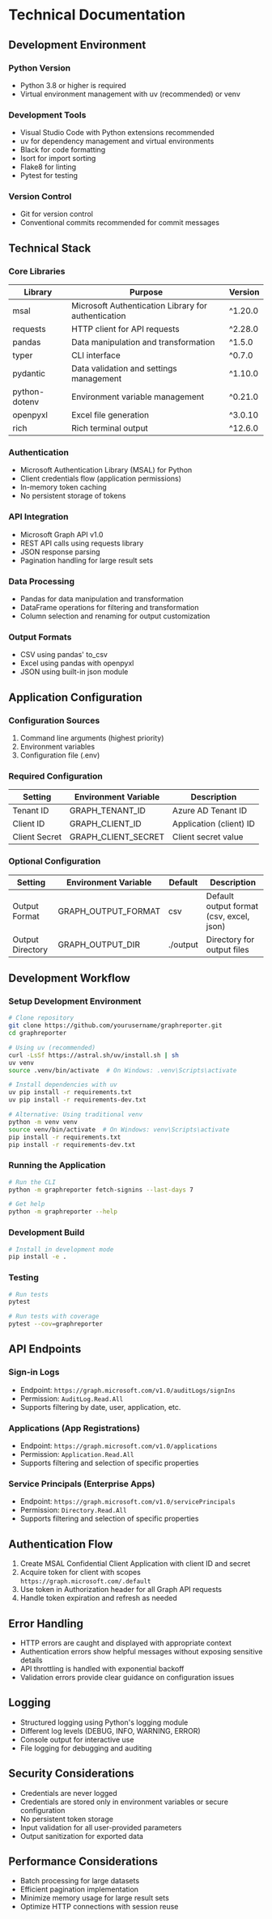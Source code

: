 # Technical Documentation

## Development Environment

### Python Version
- Python 3.8 or higher is required
- Virtual environment management with uv (recommended) or venv

### Development Tools
- Visual Studio Code with Python extensions recommended
- uv for dependency management and virtual environments
- Black for code formatting
- Isort for import sorting
- Flake8 for linting
- Pytest for testing

### Version Control
- Git for version control
- Conventional commits recommended for commit messages

## Technical Stack

### Core Libraries

| Library | Purpose | Version |
|---------|---------|---------|
| msal | Microsoft Authentication Library for authentication | ^1.20.0 |
| requests | HTTP client for API requests | ^2.28.0 |
| pandas | Data manipulation and transformation | ^1.5.0 |
| typer | CLI interface | ^0.7.0 |
| pydantic | Data validation and settings management | ^1.10.0 |
| python-dotenv | Environment variable management | ^0.21.0 |
| openpyxl | Excel file generation | ^3.0.10 |
| rich | Rich terminal output | ^12.6.0 |

### Authentication
- Microsoft Authentication Library (MSAL) for Python
- Client credentials flow (application permissions)
- In-memory token caching
- No persistent storage of tokens

### API Integration
- Microsoft Graph API v1.0
- REST API calls using requests library
- JSON response parsing
- Pagination handling for large result sets

### Data Processing
- Pandas for data manipulation and transformation
- DataFrame operations for filtering and transformation
- Column selection and renaming for output customization

### Output Formats
- CSV using pandas' to_csv
- Excel using pandas with openpyxl
- JSON using built-in json module

## Application Configuration

### Configuration Sources
1. Command line arguments (highest priority)
2. Environment variables
3. Configuration file (.env)

### Required Configuration

| Setting | Environment Variable | Description |
|---------|----------------------|-------------|
| Tenant ID | GRAPH_TENANT_ID | Azure AD Tenant ID |
| Client ID | GRAPH_CLIENT_ID | Application (client) ID |
| Client Secret | GRAPH_CLIENT_SECRET | Client secret value |

### Optional Configuration

| Setting | Environment Variable | Default | Description |
|---------|----------------------|---------|-------------|
| Output Format | GRAPH_OUTPUT_FORMAT | csv | Default output format (csv, excel, json) |
| Output Directory | GRAPH_OUTPUT_DIR | ./output | Directory for output files |

## Development Workflow

### Setup Development Environment

```bash
# Clone repository
git clone https://github.com/yourusername/graphreporter.git
cd graphreporter

# Using uv (recommended)
curl -LsSf https://astral.sh/uv/install.sh | sh
uv venv
source .venv/bin/activate  # On Windows: .venv\Scripts\activate

# Install dependencies with uv
uv pip install -r requirements.txt
uv pip install -r requirements-dev.txt

# Alternative: Using traditional venv
python -m venv venv
source venv/bin/activate  # On Windows: venv\Scripts\activate
pip install -r requirements.txt
pip install -r requirements-dev.txt
```

### Running the Application

```bash
# Run the CLI
python -m graphreporter fetch-signins --last-days 7

# Get help
python -m graphreporter --help
```

### Development Build

```bash
# Install in development mode
pip install -e .
```

### Testing

```bash
# Run tests
pytest

# Run tests with coverage
pytest --cov=graphreporter
```

## API Endpoints

### Sign-in Logs
- Endpoint: `https://graph.microsoft.com/v1.0/auditLogs/signIns`
- Permission: `AuditLog.Read.All`
- Supports filtering by date, user, application, etc.

### Applications (App Registrations)
- Endpoint: `https://graph.microsoft.com/v1.0/applications`
- Permission: `Application.Read.All`
- Supports filtering and selection of specific properties

### Service Principals (Enterprise Apps)
- Endpoint: `https://graph.microsoft.com/v1.0/servicePrincipals`
- Permission: `Directory.Read.All`
- Supports filtering and selection of specific properties

## Authentication Flow

1. Create MSAL Confidential Client Application with client ID and secret
2. Acquire token for client with scopes `https://graph.microsoft.com/.default`
3. Use token in Authorization header for all Graph API requests
4. Handle token expiration and refresh as needed

## Error Handling

- HTTP errors are caught and displayed with appropriate context
- Authentication errors show helpful messages without exposing sensitive details
- API throttling is handled with exponential backoff
- Validation errors provide clear guidance on configuration issues

## Logging

- Structured logging using Python's logging module
- Different log levels (DEBUG, INFO, WARNING, ERROR)
- Console output for interactive use
- File logging for debugging and auditing

## Security Considerations

- Credentials are never logged
- Credentials are stored only in environment variables or secure configuration
- No persistent token storage
- Input validation for all user-provided parameters
- Output sanitization for exported data

## Performance Considerations

- Batch processing for large datasets
- Efficient pagination implementation
- Minimize memory usage for large result sets
- Optimize HTTP connections with session reuse
